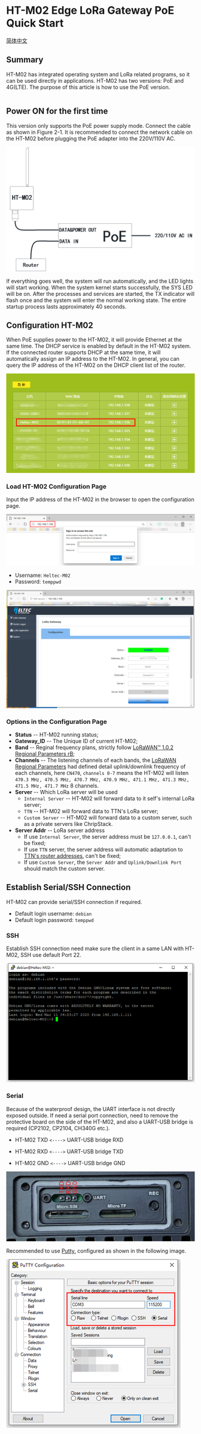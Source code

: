 # HT-M02 Edge LoRa Gateway PoE Quick Start
[简体中文](https://heltec-automation.readthedocs.io/zh_CN/latest/gateway/ht-m02/quick_start_poe.html)
## Summary

HT-M02 has integrated operating system and LoRa related programs, so it can be used directly in applications. HT-M02 has two versions: PoE and 4G(LTE). The purpose of this article is how to use the PoE version.

``` Note:: Before powering up for the first time, make sure the antenna is properly installed in the appropriate location. The standard antenna itself is not water-discharged. If it is necessary to use it outdoors for a long time, it is recommended to use a plastic film to properly block the antenna part.

```

## Power ON for the first time

This version only supports the PoE power supply mode. Connect the cable as shown in Figure 2-1. It is recommended to connect the network cable on the HT-M02 before plugging the PoE adapter into the 220V/110V AC.

![](img/quick_start_poe/01.png)

If everything goes well, the system will run automatically, and the LED lights will start working. When the system kernel starts successfully, the SYS LED will be on. After the processes and services are started, the TX indicator will flash once and the system will enter the normal working state. The entire startup process lasts approximately 40 seconds.

## Configuration HT-M02

When PoE supplies power to the HT-M02, it will provide Ethernet at the same time. The DHCP service is enabled by default in the HT-M02 system. If the connected router supports DHCP at the same time, it will automatically assign an IP address to the HT-M02. In general, you can query the IP address of the HT-M02 on the DHCP client list of the router.

![](img/quick_start_poe/02.png)

### Load HT-M02 Configuration Page

Input the IP address of the HT-M02 in the browser to open the configuration page.

![](img/quick_start_poe/03.png)

- Username: `Heltec-M02`
- Password: `temppwd`

![](img/quick_start_poe/04.png)

### Options in the Configuration Page

- **Status** -- HT-M02 running status;
- **Gateway_ID** -- The Unique ID of current HT-M02;
- **Band** -- Reginal frequency plans, strictly follow [LoRaWAN™ 1.0.2 Regional Parameters rB](https://resource.heltec.cn/download/LoRaWANRegionalParametersv1.0.2_final_1944_1.pdf);
- **Channels** -- The listening channels of each bands, the [LoRaWAN Regional Parameters](https://lora-alliance.org/sites/default/files/2018-04/lorawantm_regional_parameters_v1.1rb_-_final.pdf) had defined detail uplink/downlink frequency of each channels, here `CN470`, `channels 0-7` means the HT-M02 will listen `470.3 MHz, 470.5 MHz, 470.7 MHz, 470.9 MHz, 471.1 MHz, 471.3 MHz, 471.5 MHz, 471.7 MHz` 8 channels.
- **Server** -- Which LoRa server will be used
  - `Internal Server` -- HT-M02 will forward data to it self's internal LoRa server;
  - `TTN` -- HT-M02 will forward data to TTN's LoRa server;
  - `Custom Server` -- HT-M02 will forward data to a custom server, such as a private servers like ChripStack.
- **Server Addr** -- LoRa server address
  - If use `Internal Server`, the server address must be `127.0.0.1`, can't be fixed;
  - If use `TTN` server, the server address will automatic adaptation to [TTN's router addresses](https://www.thethingsnetwork.org/docs/gateways/packet-forwarder/semtech-udp.html#router-addresses), can't be fixed;
  - If use `Custom Server`, the `Server Addr` and `Uplink/Downlink Port` should match the custom server.

## Establish Serial/SSH Connection

HT-M02 can provide serial/SSH connection if required.

- Default login username: `debian`
- Default login password: `temppwd`

### SSH

Establish SSH connection need make sure the client in a same LAN with HT-M02, SSH use default Port 22.

![](img/quick_start_poe/05.png)

### Serial

Because of the waterproof design, the UART interface is not directly exposed outside. If need a serial port connection, need to remove the protective board on the side of the HT-M02, and also a UART-USB bridge is required (CP2102, CP2104, CH340G etc.).

- HT-M02 TXD `<---->` UART-USB bridge RXD

- HT-M02 RXD `<---->` UART-USB bridge TXD

- HT-M02 GND `<---->` UART-USB bridge GND

![](img/quick_start_poe/06.png)

Recommended to use [Putty,](https://putty.org/) configured as shown in the following image. 

![](img/quick_start_poe/07.png)